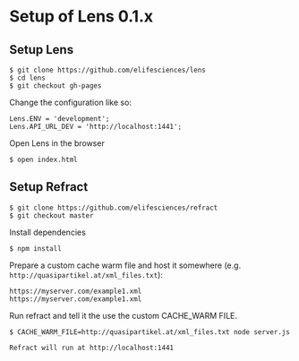 # Setup of Lens 0.1.x

## Setup Lens

    $ git clone https://github.com/elifesciences/lens
    $ cd lens
    $ git checkout gh-pages

Change the configuration like so:

    Lens.ENV = 'development';
    Lens.API_URL_DEV = 'http://localhost:1441';

Open Lens in the browser

    $ open index.html

## Setup Refract
  
    $ git clone https://github.com/elifesciences/refract
    $ git checkout master

Install dependencies

    $ npm install

Prepare a custom cache warm file and host it somewhere (e.g. `http://quasipartikel.at/xml_files.txt`):

    https://myserver.com/example1.xml
    https://myserver.com/example1.xml

Run refract and tell it the use the custom CACHE_WARM FILE.

    $ CACHE_WARM_FILE=http://quasipartikel.at/xml_files.txt node server.js
    
    Refract will run at http://localhost:1441

